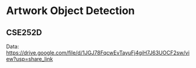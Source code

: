 # Artwork Object Detection
## CSE252D

Data: https://drive.google.com/file/d/1JGJ78FqcwEvTayuFj4giH7J63UOCF2sw/view?usp=share_link

